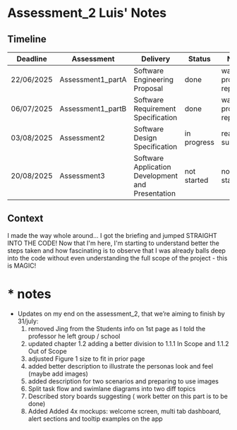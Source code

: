 # Assessment_2 Luis' Notes

## Timeline
| Deadline | Assessment | Delivery | Status | Notes |
| --- | --- | ------ | --- | ----- |
| 22/06/2025 | Assessment1_partA | Software Engineering Proposal | done | waiting professor replica |
| 06/07/2025 | Assessment1_partB | Software Requirement Specification | done | waiting professor replica |
| 03/08/2025 | Assessment2       | Software Design Specification | in progress | ready to submit |
| 20/08/2025 | Assessment3       | Software Application Development and Presentation | not started | not started |

## Context
I made the way whole around... I got the briefing and jumped STRAIGHT INTO THE CODE!
Now that I'm here, I'm starting to understand better the steps taken and how fascinating is to observe that I was already balls deep into the code without even understanding the full scope of the project - this is MAGIC!

# * notes
- Updates on my end on the assessment_2, that we’re aiming to finish by 31/july:
  1. removed Jing from the Students info on 1st page as I told the professor he left group / school
  2. ⁠updated chapter 1.2 adding a better division to 1.1.1 In Scope and 1.1.2 Out of Scope
  3. ⁠adjusted Figure 1 size to fit in prior page
  4. ⁠added better description to illustrate the personas look and feel (maybe add images)
  5. added description for two scenarios and preparing to use images
  6. Split task flow and swimlane diagrams into two diff topics
  7. Described story boards suggesting  ( work better on this part is to be done)
  8. Added Added 4x mockups: welcome screen, multi tab dashboard, alert sections and tooltip examples on the app
